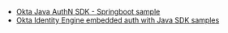 * [Okta Java AuthN SDK - Springboot sample](https://github.com/okta/okta-auth-java/tree/master/examples/example-webapp)
* [Okta Identity Engine embedded auth with Java SDK samples](https://github.com/okta/okta-idx-java/tree/master/samples)
